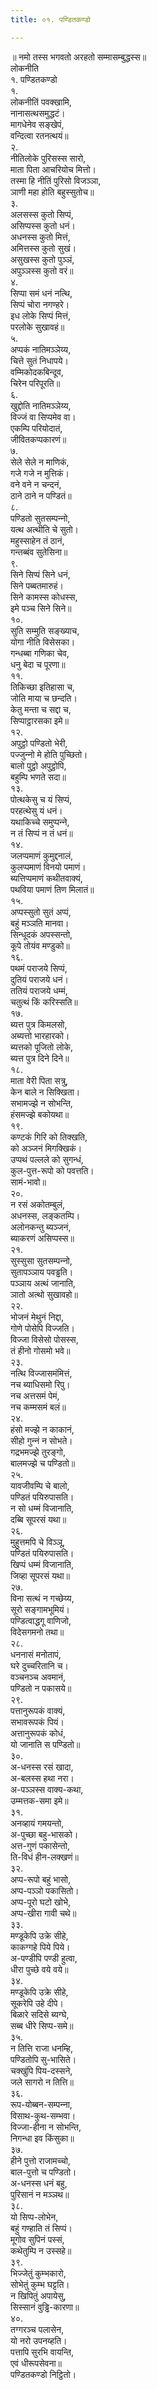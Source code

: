 ```yaml
---
title: ०१. पण्डितकण्डो

---
```

॥ नमो तस्स भगवतो अरहतो सम्मासम्बुद्धस्स॥  
लोकनीति  
१. पण्डितकण्डो  
१.  
लोकनीतिं पवक्खामि,  
नानासत्थसमुद्धटं।  
मागधेनेव सङ्खेपं,  
वन्दित्वा रतनत्थयं॥  
२.  
नीतिलोके पुरिसस्स सारो,  
माता पिता आचरियोच मित्तो।  
तस्मा हि नीतिं पुरिसो विजञ्‍ञा,  
ञाणी महा होति बहुस्सुतोच॥  
३.  
अलसस्स कुतो सिप्पं,  
असिप्पस्स कुतो धनं।  
अधनस्स कुतो मित्तं,  
अमित्तस्स कुतो सुखं।  
असुखस्स कुतो पुञ्‍ञं,  
अपुञ्‍ञस्स कुतो वरं॥  
४.  
सिप्पा समं धनं नत्थि,  
सिप्पं चोरा नगण्हरे।  
इध लोके सिप्पं मित्तं,  
परलोके सुखावहं॥  
५.  
अप्पकं नातिमञ्‍ञेय्य,  
चित्ते सुतं निधापये।  
वम्मिकोदकबिन्दूव,  
चिरेन परिपूरति॥  
६.  
खुद्दोति नातिमञ्‍ञेय्य,  
विज्‍जं वा सिप्पमेव वा।  
एकम्पि परियोदातं,  
जीवितकप्पकारणं॥  
७.  
सेले सेले न माणिकं,  
गजे गजे न मुत्तिकं।  
वने वने न चन्दनं,  
ठाने ठाने न पण्डितं॥  
८.  
पण्डितो सुतसम्पन्‍नो,  
यत्थ अत्थीति चे सुतो।  
महुस्साहेन तं ठानं,  
गन्तब्बंव सुतेसिना॥  
९.  
सिने सिप्पं सिने धनं,  
सिने पब्बतमारुहं।  
सिने कामस्स कोधस्स,  
इमे पञ्‍च सिने सिने॥  
१०.  
सुति सम्मुति सङ्ख्याच,  
योगा नीति विसेसका।  
गन्धब्बा गणिका चेव,  
धनु बेदा च पूरणा॥  
११.  
तिकिच्छा इतिहासा च,  
जोति माया च छन्दति।  
केतु मन्ता च सद्दा च,  
सिप्पाट्ठारसका इमे॥  
१२.  
अपुट्ठो पण्डितो भेरी,  
पज्‍जुन्‍नो मे होति पुच्छितो।  
बालो पुट्ठो अपुट्ठोपि,  
बहुम्पि भणते सदा॥  
१३.  
पोत्थकेसु च यं सिप्पं,  
परहत्थेसु यं धनं।  
यथाकिच्‍चे समुप्पन्‍ने,  
न तं सिप्पं न तं धनं॥  
१४.  
जलप्पमाणं कुमुद्दनालं,  
कुलप्पमाणं विनयो पमाणं।  
ब्यत्तिप्पमाणं कथीतवाक्यं,  
पथविया पमाणं तिण मिलातं॥  
१५.  
अप्पस्सुतो सुतं अप्पं,  
बहुं मञ्‍ञति मानवा।  
सिन्धूदकं अपस्सन्तो,  
कूपे तोयंव मण्डुको॥  
१६.  
पथमं पराजये सिप्पं,  
दुतियं पराजये धनं।  
ततियं पराजये धम्मं,  
चतुत्थं किं करिस्सति॥  
१७.  
ब्यत्त पुत्र किमलसो,  
अब्यत्तो भारहारको।  
ब्यत्तको पूजितो लोके,  
ब्यत्त पुत्र दिने दिने॥  
१८.  
माता वेरी पिता सत्रु,  
केन बाले न सिक्खिता।  
सभामज्झे न सोभन्ति,  
हंसमज्झे बकोयथा॥  
१९.  
कण्टकं गिरि को तिक्खति,  
को अञ्‍जनं मिगक्खिकं।  
उप्पथं पल्‍लले को सुगन्धं,  
कुल-पुत्त-रूपो को पवत्तति।  
सामं-भावो॥  
२०.  
न रसं अकोतम्बुलं,  
अधनस्स, लङ्कतम्पि।  
अलोनकन्तु ब्यञ्‍जनं,  
ब्याकरणं असिप्पस्स॥  
२१.  
सुस्सुसा सुतसम्पन्‍नो,  
सुतापञ्‍ञाय पवड्ढति।  
पञ्‍ञाय अत्थं जानाति,  
ञातो अत्थो सुखावहो॥  
२२.  
भोजनं मेथुनं निद्दा,  
गोणे पोसेपि विज्‍जति।  
विज्‍जा विसेसो पोसस्स,  
तं हीनो गोसमो भवे॥  
२३.  
नत्थि विज्‍जासमंमित्तं,  
नच ब्याधिसमो रिपु।  
नच अत्तसमं पेमं,  
नच कम्मसमं बलं॥  
२४.  
हंसो मज्झे न काकानं,  
सीहो गुन्‍नं न सोभते।  
गद्रभमज्झे तुरङ्गो,  
बालमज्झे च पण्डितो॥  
२५.  
यावजीवम्पि चे बालो,  
पण्डितं पयिरुपासति।  
न सो धम्मं विजानाति,  
दब्बि सूपरसं यथा॥  
२६.  
मुहुत्तमपि चे विञ्‍ञू,  
पण्डितं पयिरुपासति।  
खिप्पं धम्मं विजानाति,  
जिव्हा सूपरसं यथा॥  
२७.  
विना सत्थं न गच्छेय्य,  
सूरो सङ्गामभूमियं।  
पण्डित्वाद्धगू वाणिजो,  
विदेसगमनो तथा॥  
२८.  
धननासं मनोतापं,  
घरे दुच्‍चरितानि च।  
वञ्‍चनञ्‍च अवमानं,  
पण्डितो न पकासये॥  
२९.  
पत्तानुरूपकं वाक्यं,  
सभावरूपकं पियं।  
अत्तानुरूपकं कोधं,  
यो जानाति स पण्डितो॥  
३०.  
अ-धनस्स रसं खादा,  
अ-बलस्स हथा नरा।  
अ-पञ्‍ञस्स वाक्य-कथा,  
उम्मत्तक-समा इमे॥  
३१.  
अनव्हायं गमयन्तो,  
अ-पुच्छा बहु-भासको।  
अत्त-गुणं पकासेन्तो,  
ति-विधं हीन-लक्खणं॥  
३२.  
अप्प-रूपो बहुं भासो,  
अप्प-पञ्‍ञो पकासितो।  
अप्प-पूरो घटो खोभे,  
अप्प-खीरा गावी चथे॥  
३३.  
मण्डूकेपि उक्रे सीहे,  
काकग्गहे पिये पिये।  
अ-पण्डीपि पण्डी हुत्वा,  
धीरा पुच्छे वये वये॥  
३४.  
मण्डूकेपि उक्रे सीहे,  
सूकरेपि उहे दीपे।  
बिळारे सदिसे ब्यग्घे,  
सब्ब धीरे सिप्प-समे॥  
३५.  
न तित्ति राजा धनम्हि,  
पण्डितोपि सु-भासिते।  
चक्खुंपि पिय-दस्सने,  
जले सागरो न तित्ति॥  
३६.  
रूप-योब्बन-सम्पन्‍ना,  
विसाथ-कुथ-सम्भवा।  
विज्‍जा-हीना न सोभन्ति,  
निगन्धा इव किंसुका॥  
३७.  
हीने पुत्तो राजामच्‍चो,  
बाल-पुत्तो च पण्डितो।  
अ-धनस्स धनं बहु,  
पुरिसानं न मञ्‍ञथ॥  
३८.  
यो सिप्प-लोभेन,  
बहुं गण्हाति तं सिप्पं।  
मूगोव सुपिनं पस्सं,  
कथेतुम्पि न उस्सहे॥  
३९.  
भिज्‍जेतुं कुम्भकारो,  
सोभेतुं कुम्भ घट्टति।  
न खिपितुं अपायेसु,  
सिस्सानं वुड्ढि-कारणा॥  
४०.  
तग्गरञ्‍च पलासेन,  
यो नरो उपनय्हति।  
पत्तापि सुरभि वायन्ति,  
एवं धीरूपसेवना॥  
पण्डितकण्डो निट्ठितो।  